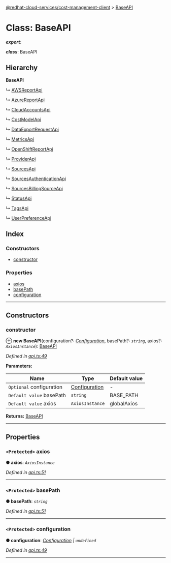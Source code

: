 [@redhat-cloud-services/cost-management-client](../README.md) > [BaseAPI](../classes/baseapi.md)

# Class: BaseAPI

*__export__*: 

*__class__*: BaseAPI

## Hierarchy

**BaseAPI**

↳  [AWSReportApi](awsreportapi.md)

↳  [AzureReportApi](azurereportapi.md)

↳  [CloudAccountsApi](cloudaccountsapi.md)

↳  [CostModelApi](costmodelapi.md)

↳  [DataExportRequestApi](dataexportrequestapi.md)

↳  [MetricsApi](metricsapi.md)

↳  [OpenShiftReportApi](openshiftreportapi.md)

↳  [ProviderApi](providerapi.md)

↳  [SourcesApi](sourcesapi.md)

↳  [SourcesAuthenticationApi](sourcesauthenticationapi.md)

↳  [SourcesBillingSourceApi](sourcesbillingsourceapi.md)

↳  [StatusApi](statusapi.md)

↳  [TagsApi](tagsapi.md)

↳  [UserPreferenceApi](userpreferenceapi.md)

## Index

### Constructors

* [constructor](baseapi.md#constructor)

### Properties

* [axios](baseapi.md#axios)
* [basePath](baseapi.md#basepath)
* [configuration](baseapi.md#configuration)

---

## Constructors

<a id="constructor"></a>

###  constructor

⊕ **new BaseAPI**(configuration?: *[Configuration](configuration.md)*, basePath?: *`string`*, axios?: *`AxiosInstance`*): [BaseAPI](baseapi.md)

*Defined in [api.ts:49](https://github.com/RedHatInsights/javascript-clients/blob/master/packages/cost-management/api.ts#L49)*

**Parameters:**

| Name | Type | Default value |
| ------ | ------ | ------ |
| `Optional` configuration | [Configuration](configuration.md) | - |
| `Default value` basePath | `string` |  BASE_PATH |
| `Default value` axios | `AxiosInstance` |  globalAxios |

**Returns:** [BaseAPI](baseapi.md)

___

## Properties

<a id="axios"></a>

### `<Protected>` axios

**● axios**: *`AxiosInstance`*

*Defined in [api.ts:51](https://github.com/RedHatInsights/javascript-clients/blob/master/packages/cost-management/api.ts#L51)*

___
<a id="basepath"></a>

### `<Protected>` basePath

**● basePath**: *`string`*

*Defined in [api.ts:51](https://github.com/RedHatInsights/javascript-clients/blob/master/packages/cost-management/api.ts#L51)*

___
<a id="configuration"></a>

### `<Protected>` configuration

**● configuration**: *[Configuration](configuration.md) \| `undefined`*

*Defined in [api.ts:49](https://github.com/RedHatInsights/javascript-clients/blob/master/packages/cost-management/api.ts#L49)*

___

